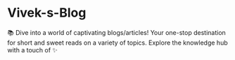 # Vivek-s-Blog
📚 Dive into a world of captivating blogs/articles! Your one-stop destination for short and sweet reads on a variety of topics. Explore the knowledge hub with a touch of ✨
